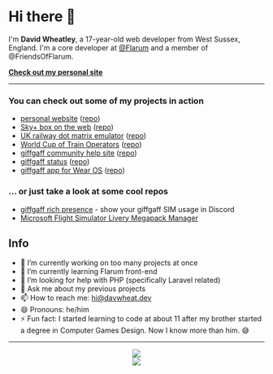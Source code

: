 # Hi there 👋

<!--
**davwheat/davwheat** is a ✨ _special_ ✨ repository because its `README.md` (this file) appears on your GitHub profile.
-->

I'm **David Wheatley**, a 17-year-old web developer from West Sussex, England. I'm a core developer at [@Flarum](https://github.com/flarum) and a member of @FriendsOfFlarum.

**[Check out my personal site](https://davwheat.dev/)**

---

### You can check out some of my projects in action

- [personal website](https://davwheat.dev/) ([repo](https://github.com/davwheat/personal-portfolio))
- [Sky+ box on the web](https://sky-epg.davwheat.dev/) ([repo](https://github.com/davwheat/sky-plus-web-simulator))
- [UK railway dot matrix emulator](https://raildotmatrix.davwheat.dev/) ([repo](https://github.com/davwheat/uk-dot-matrix))
- [World Cup of Train Operators](https://toccup.davwheat.dev/) ([repo](https://github.com/davwheat/world-cup-of-tocs))
- [giffgaff community help site](https://giffgaff.davwheat.dev) ([repo](https://github.com/davwheat/giffgaff-help-site))
- [giffgaff status](https://giffgaffstatus.com/) ([repo](https://github.com/davwheat/giffgaff-status))
- [giffgaff app for Wear OS](https://play.google.com/store/apps/details?id=dev.davwheat.giffgaff.wearable) ([repo](https://github.com/davwheat/giffgaff-for-wear-os))

### ... or just take a look at some cool repos

- [giffgaff rich presence](https://github.com/davwheat/giffgaff-rich-presence) - show your giffgaff SIM usage in Discord
- [Microsoft Flight Simulator Livery Megapack Manager](https://github.com/MSFS-Mega-Pack/MSFS2020-livery-manager/)

## Info

- 🔭 I’m currently working on too many projects at once
- 🌱 I’m currently learning Flarum front-end
- 🤔 I’m looking for help with PHP (specifically Laravel related)
- 💬 Ask me about my previous projects
- 📫 How to reach me: [hi@davwheat.dev](mailto:hi@davwheat.dev)
- 😄 Pronouns: he/him
- ⚡ Fun fact: I started learning to code at about 11 after my brother started a degree in Computer Games Design. Now I know more than him. 😅

----

<p align="center">
  <img src="https://github-readme-stats.vercel.app/api?username=davwheat&count_private=true&theme=dark&show_icons=true">
  <br/>
  <!-- I have NO CLUE why 'Smalltalk' is showing as ~90% of my code language... -->
  <img src="https://github-readme-stats.vercel.app/api/top-langs/?username=davwheat&layout=compact&hide=smalltalk&langs_count=6&theme=dark">
</p>

